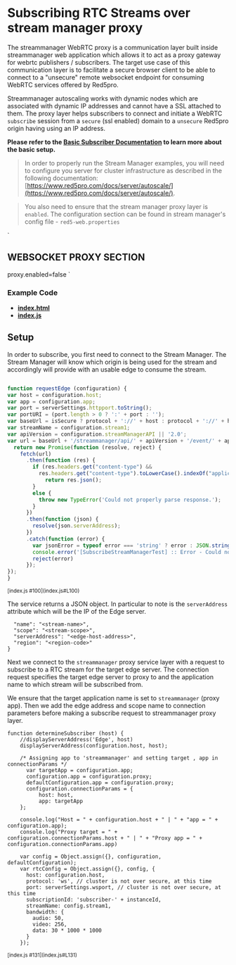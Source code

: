 # Subscribing RTC Streams over stream manager proxy

The streammanager WebRTC proxy is a communication layer built inside streammanager web application which allows it to act as a proxy gateway for webrtc publishers / subscribers. The target use case of this communication layer is to facilitate a secure browser client to be able to connect to a "unsecure" remote websocket endpoint for consuming WebRTC services offered by Red5pro. 

Streammanager autoscaling works with dynamic nodes which are associated with dynamic IP addresses and cannot have a SSL attached to them. The proxy layer helps subscribers to connect and initiate a WebRTC `subscribe` session from a `secure` (ssl enabled) domain to a `unsecure` Red5pro origin having using an IP address.


**Please refer to the [Basic Subscriber Documentation](../subscribe/README.md) to learn more about the basic setup.**

> In order to properly run the Stream Manager examples, you will need to configure you server for cluster infrastructure as described in the following documentation: [https://www.red5pro.com/docs/server/autoscale/](https://www.red5pro.com/docs/server/autoscale/).

> You also need to ensure that the stream manager proxy layer is `enabled`. The configuration section can be found in stream manager's config file - `red5-web.properties`

`
## WEBSOCKET PROXY SECTION
proxy.enabled=false
`

### Example Code
- **[index.html](index.html)**
- **[index.js](index.js)**

## Setup
In order to subscribe, you first need to connect to the Stream Manager. The Stream Manager will know which origin is being used for the stream and accordingly will provide with an usable edge to consume the stream.

```js

function requestEdge (configuration) {
var host = configuration.host;
var app = configuration.app;
var port = serverSettings.httpport.toString();
var portURI = (port.length > 0 ? ':' + port : '');
var baseUrl = isSecure ? protocol + '://' + host : protocol + '://' + host + portURI;
var streamName = configuration.stream1;
var apiVersion = configuration.streamManagerAPI || '2.0';
var url = baseUrl + '/streammanager/api/' + apiVersion + '/event/' + app + '/' + streamName + '?action=subscribe';
  return new Promise(function (resolve, reject) {
	fetch(url)
	  .then(function (res) {
		if (res.headers.get("content-type") &&
		  res.headers.get("content-type").toLowerCase().indexOf("application/json") >= 0) {
			return res.json();
		}
		else {
		  throw new TypeError('Could not properly parse response.');
		}
	  })
	  .then(function (json) {
		resolve(json.serverAddress);
	  })
	  .catch(function (error) {
		var jsonError = typeof error === 'string' ? error : JSON.stringify(error, null, 2)
		console.error('[SubscribeStreamManagerTest] :: Error - Could not request Edge IP from Stream Manager. ' + jsonError)
		reject(error)
	  });
});
}

```

<sup>
[index.js #100](index.js#L100)
</sup>

The service returns a JSON object. In particular to note is the `serverAddress` attribute which will be the IP of the Edge server.


```
  "name": "<stream-name>",
  "scope": "<stream-scope>",
  "serverAddress": "<edge-host-address>",
  "region": "<region-code>"
}
```

Next we connect to the `streammanager` proxy service layer with a request to subscribe to a RTC stream for the target edge server. The connection request specifies the target edge server to proxy to and the application name to which stream will be subscribed from.

We ensure that the target application name is set to `streammanager` (proxy app). Then we add the edge address and scope name to connection parameters before making  a subscribe request to streammanager proxy layer.

```
function determineSubscriber (host) {
    //displayServerAddress('Edge', host)
	displayServerAddress(configuration.host, host);
	
	/* Assigning app to 'streammanager' and setting target , app in connectionParams */
	  var targetApp = configuration.app;
	  configuration.app = configuration.proxy;
	  defaultConfiguration.app = configuration.proxy;
	  configuration.connectionParams = {
		  host: host,
		  app: targetApp
    };
	
	console.log("Host = " + configuration.host + " | " + "app = " + configuration.app);
	console.log("Proxy target = " + configuration.connectionParams.host + " | " + "Proxy app = " + configuration.connectionParams.app)
	
    var config = Object.assign({}, configuration, defaultConfiguration);
    var rtcConfig = Object.assign({}, config, {
      host: configuration.host,
      protocol: 'ws', // cluster is not over secure, at this time
      port: serverSettings.wsport, // cluster is not over secure, at this time
      subscriptionId: 'subscriber-' + instanceId,
      streamName: config.stream1,
      bandwidth: {
        audio: 50,
        video: 256,
        data: 30 * 1000 * 1000
      }
    });
```

<sup>
[index.js #131](index.js#L131)
</sup>

